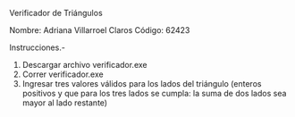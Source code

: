 Verificador de Triángulos

Nombre: Adriana Villarroel Claros
Código: 62423

Instrucciones.-
1. Descargar archivo verificador.exe
2. Correr verificador.exe
3. Ingresar tres valores válidos para los lados del triángulo (enteros positivos y que para los tres lados se cumpla: la suma de dos lados sea mayor al lado restante)
